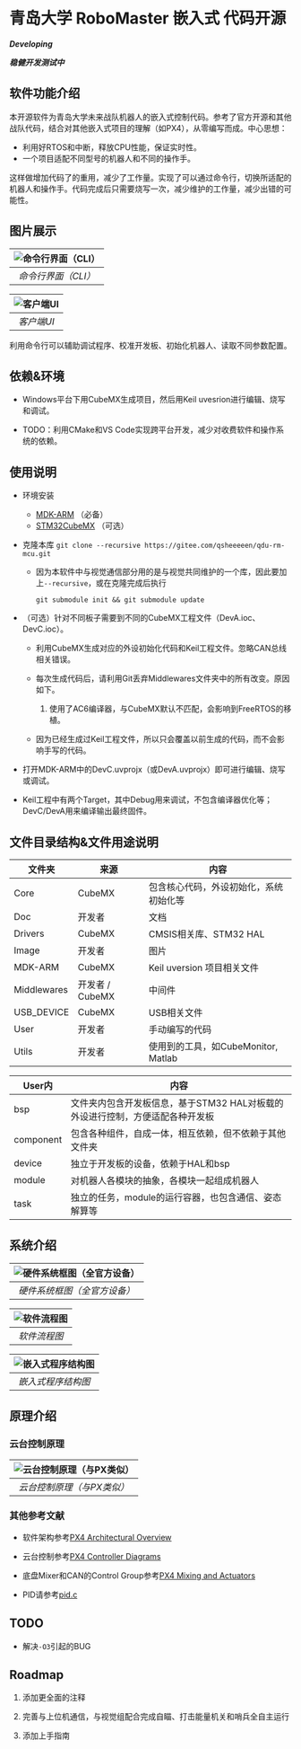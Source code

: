 # 青岛大学 RoboMaster 嵌入式 代码开源

***Developing***

***稳健开发测试中***

## 软件功能介绍

本开源软件为青岛大学未来战队机器人的嵌入式控制代码。参考了官方开源和其他战队代码，结合对其他嵌入式项目的理解（如PX4），从零编写而成。中心思想：

- 利用好RTOS和中断，释放CPU性能，保证实时性。
- 一个项目适配不同型号的机器人和不同的操作手。

这样做增加代码了的重用，减少了工作量。实现了可以通过命令行，切换所适配的机器人和操作手。代码完成后只需要烧写一次，减少维护的工作量，减少出错的可能性。

## 图片展示

| ![命令行界面（CLI）](./Image/命令行界面.png?raw=true "命令行界面（CLI）") |
|:--:|
| *命令行界面（CLI）* |

| ![客户端UI](./Image/客户端UI.png?raw=true "客户端UI") |
|:--:|
| *客户端UI* |

利用命令行可以辅助调试程序、校准开发板、初始化机器人、读取不同参数配置。

## 依赖&环境

- Windows平台下用CubeMX生成项目，然后用Keil uvesrion进行编辑、烧写和调试。

- TODO：利用CMake和VS Code实现跨平台开发，减少对收费软件和操作系统的依赖。

## 使用说明

- 环境安装
  - [MDK-ARM](https://www.keil.com/) （必备）
  - [STM32CubeMX](https://www.st.com/zh/development-tools/stm32cubemx.html) （可选）

- 克隆本库 `git clone --recursive https://gitee.com/qsheeeeen/qdu-rm-mcu.git`

  - 因为本软件中与视觉通信部分用的是与视觉共同维护的一个库，因此要加上`--recursive`，或在克隆完成后执行

    `git submodule init && git submodule update`

- （可选）针对不同板子需要到不同的CubeMX工程文件（DevA.ioc、DevC.ioc）。

  - 利用CubeMX生成对应的外设初始化代码和Keil工程文件。忽略CAN总线相关错误。

  - 每次生成代码后，请利用Git丢弃Middlewares文件夹中的所有改变。原因如下。

    1. 使用了AC6编译器，与CubeMX默认不匹配，会影响到FreeRTOS的移植。

  - 因为已经生成过Keil工程文件，所以只会覆盖以前生成的代码，而不会影响手写的代码。

- 打开MDK-ARM中的DevC.uvprojx（或DevA.uvprojx）即可进行编辑、烧写或调试。

- Keil工程中有两个Target，其中Debug用来调试，不包含编译器优化等；DevC/DevA用来编译输出最终固件。

## 文件目录结构&文件用途说明

| 文件夹 | 来源 | 内容 |
| ---- | ---- | ----  |
| Core | CubeMX | 包含核心代码，外设初始化，系统初始化等 |
| Doc | 开发者 | 文档 |
| Drivers | CubeMX | CMSIS相关库、STM32 HAL |
| Image | 开发者 | 图片 |
| MDK-ARM | CubeMX | Keil uversion 项目相关文件 |
| Middlewares | 开发者 / CubeMX | 中间件 |
| USB_DEVICE | CubeMX | USB相关文件 |
| User |  开发者 | 手动编写的代码 |
| Utils |  开发者 | 使用到的工具，如CubeMonitor, Matlab |

| User内 | 内容 |
| ---- | ----  |
| bsp | 文件夹内包含开发板信息，基于STM32 HAL对板载的外设进行控制，方便适配各种开发板 |
| component | 包含各种组件，自成一体，相互依赖，但不依赖于其他文件夹 |
| device | 独立于开发板的设备，依赖于HAL和bsp |
| module | 对机器人各模块的抽象，各模块一起组成机器人 |
| task | 独立的任务，module的运行容器，也包含通信、姿态解算等 |

## 系统介绍

| ![硬件系统框图（全官方设备）](./Image/步兵嵌入式硬件框图.png?raw=true "硬件系统框图（全官方设备）") |
|:--:|
| *硬件系统框图（全官方设备）* |

| ![软件流程图](./Image/嵌入式程序流程图.png?raw=true "软件流程图") |
|:--:|
| *软件流程图* |

| ![嵌入式程序结构图](./Image/嵌入式程序结构图.png?raw=true "嵌入式程序结构图") |
|:--:|
| *嵌入式程序结构图* |

## 原理介绍

### 云台控制原理

| ![云台控制原理（与PX类似）](./Image/云台控制原理.png?raw=true "嵌入式程序结构图") |
|:--:|
| *云台控制原理（与PX类似）* |

### 其他参考文献

- 软件架构参考[PX4 Architectural Overview](https://dev.px4.io/master/en/concept/architecture.html)

- 云台控制参考[PX4 Controller Diagrams](https://dev.px4.io/master/en/flight_stack/controller_diagrams.html)

- 底盘Mixer和CAN的Control Group参考[PX4 Mixing and Actuators](https://dev.px4.io/master/en/concept/mixing.html)

- PID请参考[pid.c](User\component\pid.c)

## TODO

- 解决`-O3`引起的BUG

## Roadmap

1. 添加更全面的注释

1. 完善与上位机通信，与视觉组配合完成自瞄、打击能量机关和哨兵全自主运行

1. 添加上手指南
